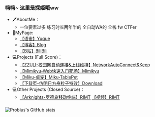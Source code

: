 <!--
**ProbiusOfficial/ProbiusOfficial** is a ✨ _special_ ✨ repository because its `README.md` (this file) appears on your GitHub profile.

Here are some ideas to get you started:

- 🔭 I’m currently working on ...
- 🌱 I’m currently learning ...
- 👯 I’m looking to collaborate on ...
- 🤔 I’m looking for help with ...
- 💬 Ask me about ...
- 📫 How to reach me: ...
- 😄 Pronouns: ...
- ⚡ Fun fact: ...
-->
### 嗨嗨~ 这里是探姬哦ww
- 🖊️AboutMe：
   - 一位要素过多 练习时长两年半的 全自动WA的 全栈 fw CTFer
- 🔎MyPage:
   - [【语雀】Yuque](https://www.yuque.com/probius)
   - [【博客】Blog](http://hexo.probius.xyz/)
   - [【B站】BiliBili](https://space.bilibili.com/27109929)
- 💻Projects (Full Score)：
   - [【ZZULI-校园网自动连接&上线维持】NetworkAutoConnect&Keep](https://github.com/ProbiusOfficial/zzuliNetWorkSetUp)
   - [【Mimikyu-Web快速入门靶场】Mimikyu](https://github.com/ProbiusOfficial/Mimikyu)
   - [【Miku-桌宠】Miku-TablePet](https://github.com/ProbiusOfficial/TablePet)
   - [【下载页-仿明日方舟粒子特效】Download](https://github.com/ProbiusOfficial/Download)
- 💻Other Projects (Closed Source)：
   - [【Arknights-罗德岛移动终端】RIMT](https://github.com/ProbiusOfficial/RIMT_V4.0)  [【视频】RIMT](https://www.bilibili.com/video/BV1mv4y1N7xx)

### 
![Probius's GitHub stats](https://github-readme-stats.vercel.app/api?username=ProbiusOfficial&include_all_commits=true)
